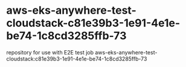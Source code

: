 # aws-eks-anywhere-test-cloudstack-c81e39b3-1e91-4e1e-be74-1c8cd3285ffb-73
repository for use with E2E test job aws-eks-anywhere-test-cloudstack:c81e39b3-1e91-4e1e-be74-1c8cd3285ffb-73
